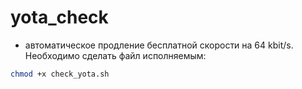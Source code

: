 # yota_check
* автоматическое продление бесплатной скорости на 64 kbit/s.
Необходимо сделать файл исполняемым:
```sh
chmod +x check_yota.sh
```
